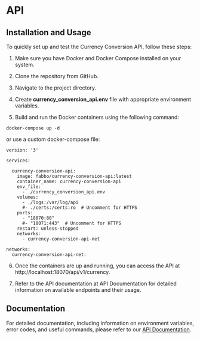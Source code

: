 # API

## Installation and Usage

To quickly set up and test the Currency Conversion API, follow these steps:

1. Make sure you have Docker and Docker Compose installed on your system.

2. Clone the repository from GitHub.

3. Navigate to the project directory.

4. Create **currency_conversion_api.env** file with appropriate environment variables.

5. Build and run the Docker containers using the following command:

~~~
docker-compose up -d
~~~

or use a custom docker-compose file:

~~~
version: '3'

services:

  currency-conversion-api:
    image: fabbo/currency-conversion-api:latest
    container_name: currency-conversion-api
    env_file:
      - ./currency_conversion_api.env
    volumes:
      - ./logs:/var/log/api
      #- ./certs:/certs:ro  # Uncomment for HTTPS
    ports:
      - "18070:80"
      #- "18071:443"  # Uncomment for HTTPS
    restart: unless-stopped
    networks:
      - currency-conversion-api-net

networks:
  currency-conversion-api-net:
~~~

6. Once the containers are up and running, you can access the API at http://localhost:18070/api/v1/currency.

7. Refer to the API documentation at API Documentation for detailed information on available endpoints and their usage.

## Documentation

For detailed documentation, including information on environment variables, error codes, and useful commands, please refer to our [API Documentation](./src/README.md).